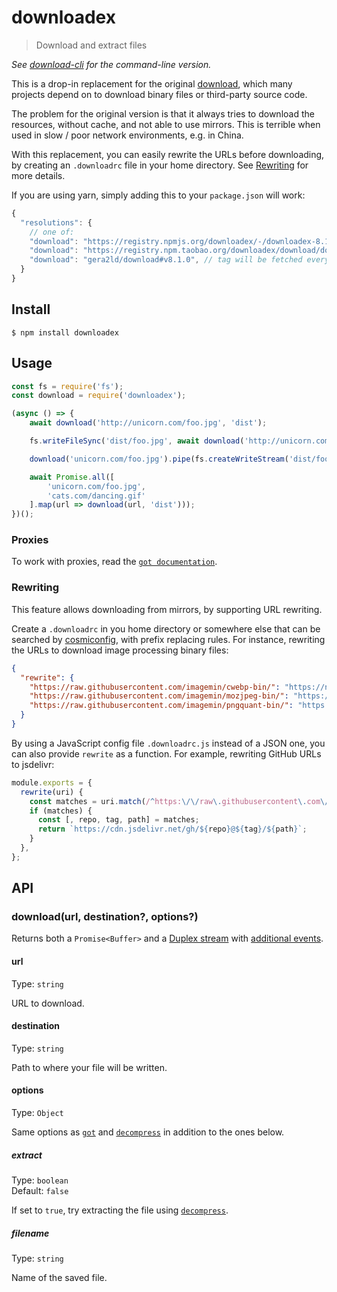 # downloadex

> Download and extract files

*See [download-cli](https://github.com/kevva/download-cli) for the command-line version.*

This is a drop-in replacement for the original [download](https://github.com/kevva/download), which many projects depend on to download binary files or third-party source code.

The problem for the original version is that it always tries to download the resources, without cache, and not able to use mirrors. This is terrible when used in slow / poor network environments, e.g. in China.

With this replacement, you can easily rewrite the URLs before downloading, by creating an `.downloadrc` file in your home directory. See [Rewriting](#Rewriting) for more details.

If you are using yarn, simply adding this to your `package.json` will work:

```js
{
  "resolutions": {
    // one of:
    "download": "https://registry.npmjs.org/downloadex/-/downloadex-8.1.0.tgz", // recommended for universal usage
    "download": "https://registry.npm.taobao.org/downloadex/download/downloadex-8.1.0.tgz",
    "download": "gera2ld/download#v8.1.0", // tag will be fetched every time on install
  }
}
```

## Install

```
$ npm install downloadex
```


## Usage

```js
const fs = require('fs');
const download = require('downloadex');

(async () => {
	await download('http://unicorn.com/foo.jpg', 'dist');

	fs.writeFileSync('dist/foo.jpg', await download('http://unicorn.com/foo.jpg'));

	download('unicorn.com/foo.jpg').pipe(fs.createWriteStream('dist/foo.jpg'));

	await Promise.all([
		'unicorn.com/foo.jpg',
		'cats.com/dancing.gif'
	].map(url => download(url, 'dist')));
})();
```

### Proxies

To work with proxies, read the [`got documentation`](https://github.com/sindresorhus/got#proxies).

### Rewriting

This feature allows downloading from mirrors, by supporting URL rewriting.

Create a `.downloadrc` in you home directory or somewhere else that can be searched by [cosmiconfig](https://github.com/davidtheclark/cosmiconfig), with prefix replacing rules. For instance, rewriting the URLs to download image processing binary files:

```json
{
  "rewrite": {
    "https://raw.githubusercontent.com/imagemin/cwebp-bin/": "https://npm.taobao.org/mirrors/cwebp-bin/",
    "https://raw.githubusercontent.com/imagemin/mozjpeg-bin/": "https://npm.taobao.org/mirrors/mozjpeg-bin/",
    "https://raw.githubusercontent.com/imagemin/pngquant-bin/": "https://npm.taobao.org/mirrors/pngquant-bin/"
  }
}
```

By using a JavaScript config file `.downloadrc.js` instead of a JSON one, you can also provide `rewrite` as a function. For example, rewriting GitHub URLs to jsdelivr:

```js
module.exports = {
  rewrite(uri) {
    const matches = uri.match(/^https:\/\/raw\.githubusercontent\.com\/([^/]+\/[^/]+)\/([^/]+)\/(.*)$/);
    if (matches) {
      const [, repo, tag, path] = matches;
      return `https://cdn.jsdelivr.net/gh/${repo}@${tag}/${path}`;
    }
  },
};
```

## API

### download(url, destination?, options?)

Returns both a `Promise<Buffer>` and a [Duplex stream](https://nodejs.org/api/stream.html#stream_class_stream_duplex) with [additional events](https://github.com/sindresorhus/got#streams-1).

#### url

Type: `string`

URL to download.

#### destination

Type: `string`

Path to where your file will be written.

#### options

Type: `Object`

Same options as [`got`](https://github.com/sindresorhus/got#options) and [`decompress`](https://github.com/kevva/decompress#options) in addition to the ones below.

##### extract

Type: `boolean`<br>
Default: `false`

If set to `true`, try extracting the file using [`decompress`](https://github.com/kevva/decompress).

##### filename

Type: `string`

Name of the saved file.
